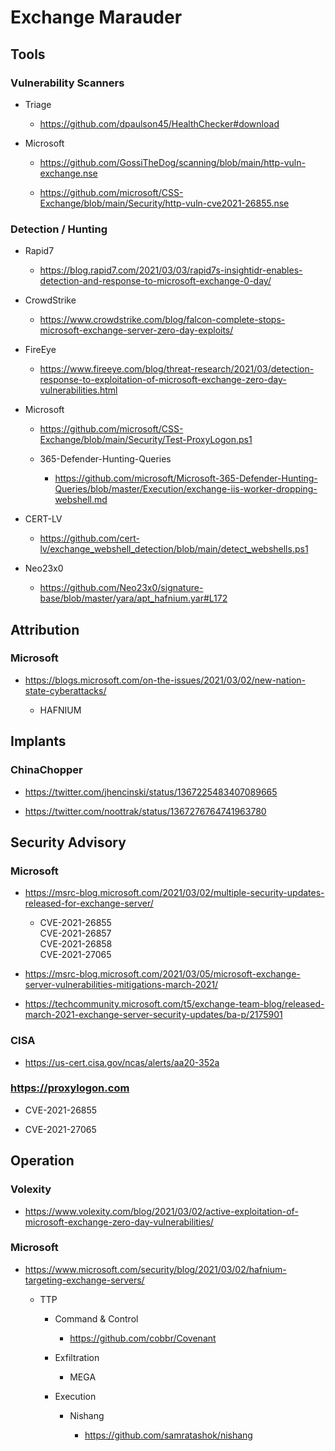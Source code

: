 # Exchange Marauder


## Tools

### Vulnerability Scanners

- Triage

	- https://github.com/dpaulson45/HealthChecker#download

- Microsoft

	- https://github.com/GossiTheDog/scanning/blob/main/http-vuln-exchange.nse

	- https://github.com/microsoft/CSS-Exchange/blob/main/Security/http-vuln-cve2021-26855.nse

### Detection / Hunting

- Rapid7

	- https://blog.rapid7.com/2021/03/03/rapid7s-insightidr-enables-detection-and-response-to-microsoft-exchange-0-day/

- CrowdStrike

	- https://www.crowdstrike.com/blog/falcon-complete-stops-microsoft-exchange-server-zero-day-exploits/

- FireEye

	- https://www.fireeye.com/blog/threat-research/2021/03/detection-response-to-exploitation-of-microsoft-exchange-zero-day-vulnerabilities.html

- Microsoft

	- https://github.com/microsoft/CSS-Exchange/blob/main/Security/Test-ProxyLogon.ps1

	- 365-Defender-Hunting-Queries

		- https://github.com/microsoft/Microsoft-365-Defender-Hunting-Queries/blob/master/Execution/exchange-iis-worker-dropping-webshell.md

- CERT-LV

	- https://github.com/cert-lv/exchange_webshell_detection/blob/main/detect_webshells.ps1

- Neo23x0

	- https://github.com/Neo23x0/signature-base/blob/master/yara/apt_hafnium.yar#L172

## Attribution

### Microsoft

- https://blogs.microsoft.com/on-the-issues/2021/03/02/new-nation-state-cyberattacks/

	- HAFNIUM

## Implants

### ChinaChopper

- https://twitter.com/jhencinski/status/1367225483407089665

- https://twitter.com/noottrak/status/1367276764741963780

## Security Advisory

### Microsoft

- https://msrc-blog.microsoft.com/2021/03/02/multiple-security-updates-released-for-exchange-server/

	- CVE-2021-26855  
	  CVE-2021-26857  
	  CVE-2021-26858  
	  CVE-2021-27065

- https://msrc-blog.microsoft.com/2021/03/05/microsoft-exchange-server-vulnerabilities-mitigations-march-2021/

- https://techcommunity.microsoft.com/t5/exchange-team-blog/released-march-2021-exchange-server-security-updates/ba-p/2175901

### CISA

- https://us-cert.cisa.gov/ncas/alerts/aa20-352a

### https://proxylogon.com

- CVE-2021-26855 

- CVE-2021-27065

## Operation

### Volexity

- https://www.volexity.com/blog/2021/03/02/active-exploitation-of-microsoft-exchange-zero-day-vulnerabilities/

### Microsoft

- https://www.microsoft.com/security/blog/2021/03/02/hafnium-targeting-exchange-servers/

	- TTP

		- Command & Control

			- https://github.com/cobbr/Covenant

		- Exfiltration

			- MEGA

		- Execution

			- Nishang

				- https://github.com/samratashok/nishang

